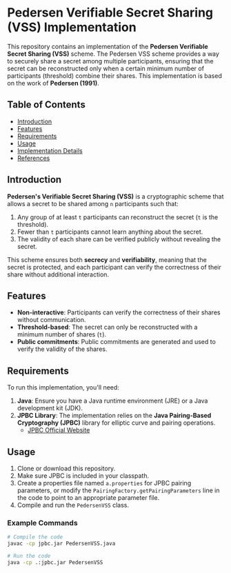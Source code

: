 # Pedersen Verifiable Secret Sharing (VSS) Implementation

This repository contains an implementation of the **Pedersen Verifiable Secret Sharing (VSS)** scheme. The Pedersen VSS scheme provides a way to securely share a secret among multiple participants, ensuring that the secret can be reconstructed only when a certain minimum number of participants (threshold) combine their shares. This implementation is based on the work of **Pedersen (1991)**.

## Table of Contents

- [Introduction](#introduction)
- [Features](#features)
- [Requirements](#requirements)
- [Usage](#usage)
- [Implementation Details](#implementation-details)
- [References](#references)

## Introduction

**Pedersen's Verifiable Secret Sharing (VSS)** is a cryptographic scheme that allows a secret to be shared among `n` participants such that:
1. Any group of at least `t` participants can reconstruct the secret (`t` is the threshold).
2. Fewer than `t` participants cannot learn anything about the secret.
3. The validity of each share can be verified publicly without revealing the secret.

This scheme ensures both **secrecy** and **verifiability**, meaning that the secret is protected, and each participant can verify the correctness of their share without additional interaction.

## Features

- **Non-interactive**: Participants can verify the correctness of their shares without communication.
- **Threshold-based**: The secret can only be reconstructed with a minimum number of shares (`t`).
- **Public commitments**: Public commitments are generated and used to verify the validity of the shares.

## Requirements

To run this implementation, you'll need:

1. **Java**: Ensure you have a Java runtime environment (JRE) or a Java development kit (JDK).
2. **JPBC Library**: The implementation relies on the **Java Pairing-Based Cryptography (JPBC)** library for elliptic curve and pairing operations.
   - [JPBC Official Website](http://gas.dia.unisa.it/projects/jpbc/)

## Usage

1. Clone or download this repository.
2. Make sure JPBC is included in your classpath.
3. Create a properties file named `a.properties` for JPBC pairing parameters, or modify the `PairingFactory.getPairingParameters` line in the code to point to an appropriate parameter file.
4. Compile and run the `PedersenVSS` class.

### Example Commands

```bash
# Compile the code
javac -cp jpbc.jar PedersenVSS.java

# Run the code
java -cp .:jpbc.jar PedersenVSS

